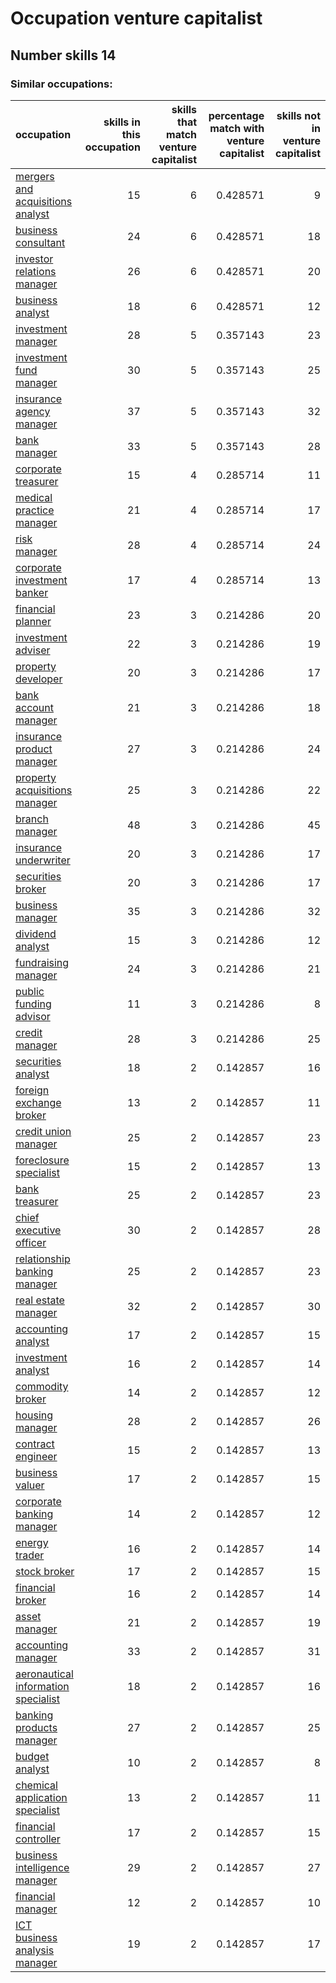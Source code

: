 # Occupation venture capitalist
## Number skills 14
### Similar occupations:
| occupation                                                                    |   skills in this occupation |   skills that match venture capitalist |   percentage match with venture capitalist |   skills not in venture capitalist |
|:------------------------------------------------------------------------------|----------------------------:|---------------------------------------:|-------------------------------------------:|-----------------------------------:|
| [mergers and acquisitions analyst](mergers_and_acquisitions_analyst.md)       |                          15 |                                      6 |                                   0.428571 |                                  9 |
| [business consultant](business_consultant.md)                                 |                          24 |                                      6 |                                   0.428571 |                                 18 |
| [investor relations manager](investor_relations_manager.md)                   |                          26 |                                      6 |                                   0.428571 |                                 20 |
| [business analyst](business_analyst.md)                                       |                          18 |                                      6 |                                   0.428571 |                                 12 |
| [investment manager](investment_manager.md)                                   |                          28 |                                      5 |                                   0.357143 |                                 23 |
| [investment fund manager](investment_fund_manager.md)                         |                          30 |                                      5 |                                   0.357143 |                                 25 |
| [insurance agency manager](insurance_agency_manager.md)                       |                          37 |                                      5 |                                   0.357143 |                                 32 |
| [bank manager](bank_manager.md)                                               |                          33 |                                      5 |                                   0.357143 |                                 28 |
| [corporate treasurer](corporate_treasurer.md)                                 |                          15 |                                      4 |                                   0.285714 |                                 11 |
| [medical practice manager](medical_practice_manager.md)                       |                          21 |                                      4 |                                   0.285714 |                                 17 |
| [risk manager](risk_manager.md)                                               |                          28 |                                      4 |                                   0.285714 |                                 24 |
| [corporate investment banker](corporate_investment_banker.md)                 |                          17 |                                      4 |                                   0.285714 |                                 13 |
| [financial planner](financial_planner.md)                                     |                          23 |                                      3 |                                   0.214286 |                                 20 |
| [investment adviser](investment_adviser.md)                                   |                          22 |                                      3 |                                   0.214286 |                                 19 |
| [property developer](property_developer.md)                                   |                          20 |                                      3 |                                   0.214286 |                                 17 |
| [bank account manager](bank_account_manager.md)                               |                          21 |                                      3 |                                   0.214286 |                                 18 |
| [insurance product manager](insurance_product_manager.md)                     |                          27 |                                      3 |                                   0.214286 |                                 24 |
| [property acquisitions manager](property_acquisitions_manager.md)             |                          25 |                                      3 |                                   0.214286 |                                 22 |
| [branch manager](branch_manager.md)                                           |                          48 |                                      3 |                                   0.214286 |                                 45 |
| [insurance underwriter](insurance_underwriter.md)                             |                          20 |                                      3 |                                   0.214286 |                                 17 |
| [securities broker](securities_broker.md)                                     |                          20 |                                      3 |                                   0.214286 |                                 17 |
| [business manager](business_manager.md)                                       |                          35 |                                      3 |                                   0.214286 |                                 32 |
| [dividend analyst](dividend_analyst.md)                                       |                          15 |                                      3 |                                   0.214286 |                                 12 |
| [fundraising manager](fundraising_manager.md)                                 |                          24 |                                      3 |                                   0.214286 |                                 21 |
| [public funding advisor](public_funding_advisor.md)                           |                          11 |                                      3 |                                   0.214286 |                                  8 |
| [credit manager](credit_manager.md)                                           |                          28 |                                      3 |                                   0.214286 |                                 25 |
| [securities analyst](securities_analyst.md)                                   |                          18 |                                      2 |                                   0.142857 |                                 16 |
| [foreign exchange broker](foreign_exchange_broker.md)                         |                          13 |                                      2 |                                   0.142857 |                                 11 |
| [credit union manager](credit_union_manager.md)                               |                          25 |                                      2 |                                   0.142857 |                                 23 |
| [foreclosure specialist](foreclosure_specialist.md)                           |                          15 |                                      2 |                                   0.142857 |                                 13 |
| [bank treasurer](bank_treasurer.md)                                           |                          25 |                                      2 |                                   0.142857 |                                 23 |
| [chief executive officer](chief_executive_officer.md)                         |                          30 |                                      2 |                                   0.142857 |                                 28 |
| [relationship banking manager](relationship_banking_manager.md)               |                          25 |                                      2 |                                   0.142857 |                                 23 |
| [real estate manager](real_estate_manager.md)                                 |                          32 |                                      2 |                                   0.142857 |                                 30 |
| [accounting analyst](accounting_analyst.md)                                   |                          17 |                                      2 |                                   0.142857 |                                 15 |
| [investment analyst](investment_analyst.md)                                   |                          16 |                                      2 |                                   0.142857 |                                 14 |
| [commodity broker](commodity_broker.md)                                       |                          14 |                                      2 |                                   0.142857 |                                 12 |
| [housing manager](housing_manager.md)                                         |                          28 |                                      2 |                                   0.142857 |                                 26 |
| [contract engineer](contract_engineer.md)                                     |                          15 |                                      2 |                                   0.142857 |                                 13 |
| [business valuer](business_valuer.md)                                         |                          17 |                                      2 |                                   0.142857 |                                 15 |
| [corporate banking manager](corporate_banking_manager.md)                     |                          14 |                                      2 |                                   0.142857 |                                 12 |
| [energy trader](energy_trader.md)                                             |                          16 |                                      2 |                                   0.142857 |                                 14 |
| [stock broker](stock_broker.md)                                               |                          17 |                                      2 |                                   0.142857 |                                 15 |
| [financial broker](financial_broker.md)                                       |                          16 |                                      2 |                                   0.142857 |                                 14 |
| [asset manager](asset_manager.md)                                             |                          21 |                                      2 |                                   0.142857 |                                 19 |
| [accounting manager](accounting_manager.md)                                   |                          33 |                                      2 |                                   0.142857 |                                 31 |
| [aeronautical information specialist](aeronautical_information_specialist.md) |                          18 |                                      2 |                                   0.142857 |                                 16 |
| [banking products manager](banking_products_manager.md)                       |                          27 |                                      2 |                                   0.142857 |                                 25 |
| [budget analyst](budget_analyst.md)                                           |                          10 |                                      2 |                                   0.142857 |                                  8 |
| [chemical application specialist](chemical_application_specialist.md)         |                          13 |                                      2 |                                   0.142857 |                                 11 |
| [financial controller](financial_controller.md)                               |                          17 |                                      2 |                                   0.142857 |                                 15 |
| [business intelligence manager](business_intelligence_manager.md)             |                          29 |                                      2 |                                   0.142857 |                                 27 |
| [financial manager](financial_manager.md)                                     |                          12 |                                      2 |                                   0.142857 |                                 10 |
| [ICT business analysis manager](ICT_business_analysis_manager.md)             |                          19 |                                      2 |                                   0.142857 |                                 17 |
